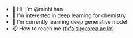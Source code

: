 - 👋 Hi, I’m @minhi han
- 👀 I’m interested in deep learning for chemistry
- 🌱 I’m currently learning deep generative model
- 📫 How to reach me (fkfajsl@korea.ac.kr)

<!---
fkfajsl/fkfajsl is a ✨ special ✨ repository because its `README.md` (this file) appears on your GitHub profile.
You can click the Preview link to take a look at your changes.
--->
